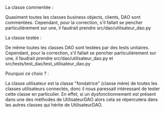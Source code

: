 La classe commentée :

Quasiment toutes les classes business objects, clients, DAO sont commentées.
Cependant, pour la correction, s'il fallait se pencher particulièrement sur une, il faudrait prendre src/dao/utilisateur_dao.py 


La classe testée :

De même toutes les classes DAO sont testées par des tests unitaires.
Cependant, pour la correction, s'il fallait se pencher particulièrement sur une, il faudrait prendre src/dao/utilisateur_dao.py et src/tests/test_dao/test_utilisateur_dao.py


Pourquoi ce choix ? :

La classe utilisateur est la classe "fondatrice" (classe mère) de toutes les classes utilisateurs connectés, donc il nous paressait intéressant de tester cette classe en particulier.
En effet, si un dysfonctionnement est présent dans une des méthodes de UtilisateurDAO alors cela se répercutera dans les autres classes qui hérite de UtilisateurDAO.

